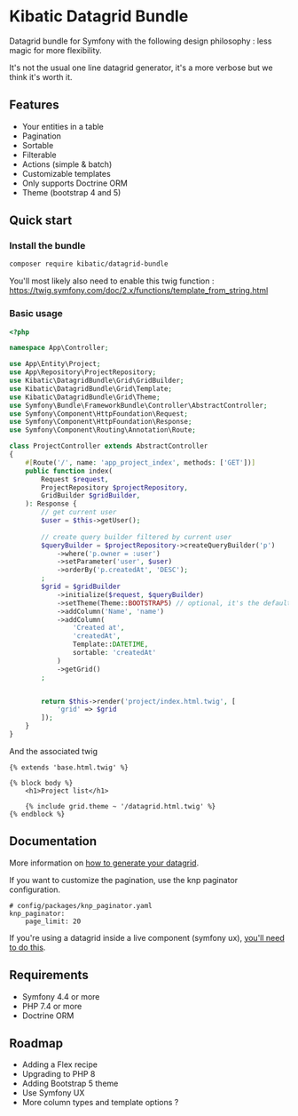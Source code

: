 Kibatic Datagrid Bundle
=======================

Datagrid bundle for Symfony with the following design philosophy : less magic for more flexibility.

It's not the usual one line datagrid generator, it's a more verbose but we think it's worth it.

Features
--------

- Your entities in a table
- Pagination
- Sortable
- Filterable
- Actions (simple & batch)
- Customizable templates
- Only supports Doctrine ORM
- Theme (bootstrap 4 and 5)


Quick start
-----------

### Install the bundle

```bash
composer require kibatic/datagrid-bundle
```

You'll most likely also need to enable this twig function : https://twig.symfony.com/doc/2.x/functions/template_from_string.html

### Basic usage

```php
<?php

namespace App\Controller;

use App\Entity\Project;
use App\Repository\ProjectRepository;
use Kibatic\DatagridBundle\Grid\GridBuilder;
use Kibatic\DatagridBundle\Grid\Template;
use Kibatic\DatagridBundle\Grid\Theme;
use Symfony\Bundle\FrameworkBundle\Controller\AbstractController;
use Symfony\Component\HttpFoundation\Request;
use Symfony\Component\HttpFoundation\Response;
use Symfony\Component\Routing\Annotation\Route;

class ProjectController extends AbstractController
{
    #[Route('/', name: 'app_project_index', methods: ['GET'])]
    public function index(
        Request $request,
        ProjectRepository $projectRepository,
        GridBuilder $gridBuilder,
    ): Response {
        // get current user
        $user = $this->getUser();
        
        // create query builder filtered by current user
        $queryBuilder = $projectRepository->createQueryBuilder('p')
            ->where('p.owner = :user')
            ->setParameter('user', $user)
            ->orderBy('p.createdAt', 'DESC');
        ;
        $grid = $gridBuilder
            ->initialize($request, $queryBuilder)
            ->setTheme(Theme::BOOTSTRAP5) // optional, it's the default value
            ->addColumn('Name', 'name')
            ->addColumn(
                'Created at',
                'createdAt',
                Template::DATETIME,
                sortable: 'createdAt'
            )
            ->getGrid()
        ;


        return $this->render('project/index.html.twig', [
            'grid' => $grid
        ]);
    }
}
```

And the associated twig

```twig
{% extends 'base.html.twig' %}

{% block body %}
    <h1>Project list</h1>

    {% include grid.theme ~ '/datagrid.html.twig' %}
{% endblock %}
```


Documentation
-------------

More information on [how to generate your datagrid](docs/advanced-example.md).

If you want to customize the pagination, use the knp paginator configuration.

```
# config/packages/knp_paginator.yaml
knp_paginator:
    page_limit: 20   
```

If you're using a datagrid inside a live component (symfony ux), [you'll need to do this](docs/advanced-example.md).

Requirements
------------

- Symfony 4.4 or more
- PHP 7.4 or more
- Doctrine ORM

Roadmap
-------

- Adding a Flex recipe
- Upgrading to PHP 8
- Adding Bootstrap 5 theme
- Use Symfony UX
- More column types and template options ?
